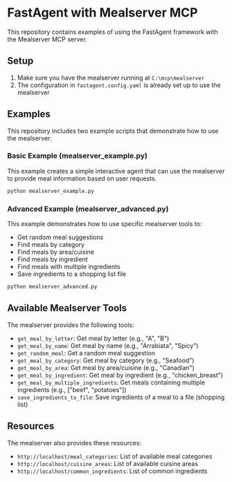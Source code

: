 # FastAgent with Mealserver MCP

This repository contains examples of using the FastAgent framework with the Mealserver MCP server.

## Setup

1. Make sure you have the mealserver running at `C:\mcp\mealserver`
2. The configuration in `fastagent.config.yaml` is already set up to use the mealserver

## Examples

This repository includes two example scripts that demonstrate how to use the mealserver:

### Basic Example (mealserver_example.py)

This example creates a simple interactive agent that can use the mealserver to provide meal information based on user requests.

```bash
python mealserver_example.py
```

### Advanced Example (mealserver_advanced.py)

This example demonstrates how to use specific mealserver tools to:
- Get random meal suggestions
- Find meals by category
- Find meals by area/cuisine
- Find meals by ingredient
- Find meals with multiple ingredients
- Save ingredients to a shopping list file

```bash
python mealserver_advanced.py
```

## Available Mealserver Tools

The mealserver provides the following tools:

- `get_meal_by_letter`: Get meal by letter (e.g., "A", "B")
- `get_meal_by_name`: Get meal by name (e.g., "Arrabiata", "Spicy")
- `get_random_meal`: Get a random meal suggestion
- `get_meal_by_category`: Get meal by category (e.g., "Seafood")
- `get_meal_by_area`: Get meal by area/cuisine (e.g., "Canadian")
- `get_meal_by_ingredient`: Get meal by ingredient (e.g., "chicken_breast")
- `get_meal_by_multiple_ingredients`: Get meals containing multiple ingredients (e.g., ["beef", "potatoes"])
- `save_ingredients_to_file`: Save ingredients of a meal to a file (shopping list)

## Resources

The mealserver also provides these resources:
- `http://localhost/meal_categories`: List of available meal categories
- `http://localhost/cuisine_areas`: List of available cuisine areas
- `http://localhost/common_ingredients`: List of common ingredients
